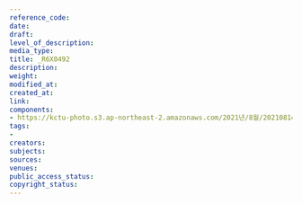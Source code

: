 ```yaml
---
reference_code: 
date: 
draft: 
level_of_description: 
media_type: 
title: _R6X0492
description: 
weight: 
modified_at: 
created_at: 
link: 
components:
- https://kctu-photo.s3.ap-northeast-2.amazonaws.com/2021년/8월/20210814_8.15+전국노동자대회/_R6X0492.jpg
tags:
- 
creators: 
subjects: 
sources: 
venues: 
public_access_status: 
copyright_status: 
---
```

